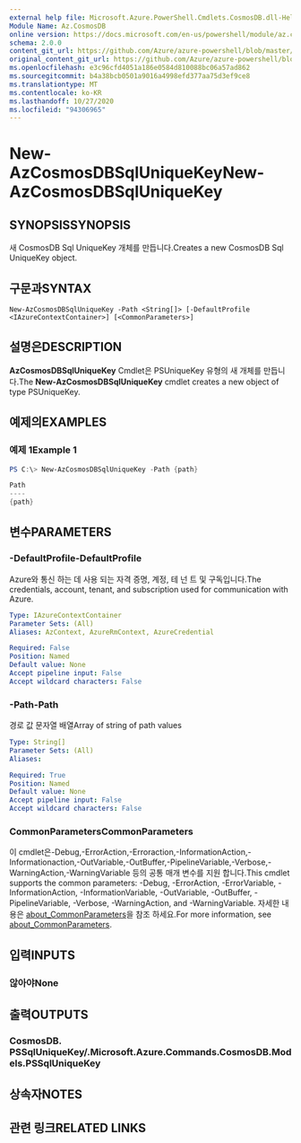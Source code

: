 ```yaml
---
external help file: Microsoft.Azure.PowerShell.Cmdlets.CosmosDB.dll-Help.xml
Module Name: Az.CosmosDB
online version: https://docs.microsoft.com/en-us/powershell/module/az.cosmosdb/new-azcosmosdbsqluniquekey
schema: 2.0.0
content_git_url: https://github.com/Azure/azure-powershell/blob/master/src/CosmosDB/CosmosDB/help/New-AzCosmosDBSqlUniqueKey.md
original_content_git_url: https://github.com/Azure/azure-powershell/blob/master/src/CosmosDB/CosmosDB/help/New-AzCosmosDBSqlUniqueKey.md
ms.openlocfilehash: e3c96cfd4051a186e0584d810088bc06a57ad862
ms.sourcegitcommit: b4a38bcb0501a9016a4998efd377aa75d3ef9ce8
ms.translationtype: MT
ms.contentlocale: ko-KR
ms.lasthandoff: 10/27/2020
ms.locfileid: "94306965"
---
```

# <span data-ttu-id="b615d-101">New-AzCosmosDBSqlUniqueKey</span><span class="sxs-lookup"><span data-stu-id="b615d-101">New-AzCosmosDBSqlUniqueKey</span></span>

## <span data-ttu-id="b615d-102">SYNOPSIS</span><span class="sxs-lookup"><span data-stu-id="b615d-102">SYNOPSIS</span></span>
<span data-ttu-id="b615d-103">새 CosmosDB Sql UniqueKey 개체를 만듭니다.</span><span class="sxs-lookup"><span data-stu-id="b615d-103">Creates a new CosmosDB Sql UniqueKey object.</span></span>

## <span data-ttu-id="b615d-104">구문과</span><span class="sxs-lookup"><span data-stu-id="b615d-104">SYNTAX</span></span>

```
New-AzCosmosDBSqlUniqueKey -Path <String[]> [-DefaultProfile <IAzureContextContainer>] [<CommonParameters>]
```

## <span data-ttu-id="b615d-105">설명은</span><span class="sxs-lookup"><span data-stu-id="b615d-105">DESCRIPTION</span></span>
<span data-ttu-id="b615d-106">**AzCosmosDBSqlUniqueKey** Cmdlet은 PSUniqueKey 유형의 새 개체를 만듭니다.</span><span class="sxs-lookup"><span data-stu-id="b615d-106">The **New-AzCosmosDBSqlUniqueKey** cmdlet creates a new object of type PSUniqueKey.</span></span>

## <span data-ttu-id="b615d-107">예제의</span><span class="sxs-lookup"><span data-stu-id="b615d-107">EXAMPLES</span></span>

### <span data-ttu-id="b615d-108">예제 1</span><span class="sxs-lookup"><span data-stu-id="b615d-108">Example 1</span></span>
```powershell
PS C:\> New-AzCosmosDBSqlUniqueKey -Path {path}

Path
----
{path}
```

## <span data-ttu-id="b615d-109">변수</span><span class="sxs-lookup"><span data-stu-id="b615d-109">PARAMETERS</span></span>

### <span data-ttu-id="b615d-110">-DefaultProfile</span><span class="sxs-lookup"><span data-stu-id="b615d-110">-DefaultProfile</span></span>
<span data-ttu-id="b615d-111">Azure와 통신 하는 데 사용 되는 자격 증명, 계정, 테 넌 트 및 구독입니다.</span><span class="sxs-lookup"><span data-stu-id="b615d-111">The credentials, account, tenant, and subscription used for communication with Azure.</span></span>

```yaml
Type: IAzureContextContainer
Parameter Sets: (All)
Aliases: AzContext, AzureRmContext, AzureCredential

Required: False
Position: Named
Default value: None
Accept pipeline input: False
Accept wildcard characters: False
```

### <span data-ttu-id="b615d-112">-Path</span><span class="sxs-lookup"><span data-stu-id="b615d-112">-Path</span></span>
<span data-ttu-id="b615d-113">경로 값 문자열 배열</span><span class="sxs-lookup"><span data-stu-id="b615d-113">Array of string of path values</span></span>

```yaml
Type: String[]
Parameter Sets: (All)
Aliases:

Required: True
Position: Named
Default value: None
Accept pipeline input: False
Accept wildcard characters: False
```

### <span data-ttu-id="b615d-114">CommonParameters</span><span class="sxs-lookup"><span data-stu-id="b615d-114">CommonParameters</span></span>
<span data-ttu-id="b615d-115">이 cmdlet은-Debug,-ErrorAction,-Erroraction,-InformationAction,-Informationaction,-OutVariable,-OutBuffer,-PipelineVariable,-Verbose,-WarningAction,-WarningVariable 등의 공통 매개 변수를 지원 합니다.</span><span class="sxs-lookup"><span data-stu-id="b615d-115">This cmdlet supports the common parameters: -Debug, -ErrorAction, -ErrorVariable, -InformationAction, -InformationVariable, -OutVariable, -OutBuffer, -PipelineVariable, -Verbose, -WarningAction, and -WarningVariable.</span></span> <span data-ttu-id="b615d-116">자세한 내용은 [about_CommonParameters](http://go.microsoft.com/fwlink/?LinkID=113216)을 참조 하세요.</span><span class="sxs-lookup"><span data-stu-id="b615d-116">For more information, see [about_CommonParameters](http://go.microsoft.com/fwlink/?LinkID=113216).</span></span>

## <span data-ttu-id="b615d-117">입력</span><span class="sxs-lookup"><span data-stu-id="b615d-117">INPUTS</span></span>

### <span data-ttu-id="b615d-118">않아야</span><span class="sxs-lookup"><span data-stu-id="b615d-118">None</span></span>

## <span data-ttu-id="b615d-119">출력</span><span class="sxs-lookup"><span data-stu-id="b615d-119">OUTPUTS</span></span>

### <span data-ttu-id="b615d-120">CosmosDB. PSSqlUniqueKey/.</span><span class="sxs-lookup"><span data-stu-id="b615d-120">Microsoft.Azure.Commands.CosmosDB.Models.PSSqlUniqueKey</span></span>

## <span data-ttu-id="b615d-121">상속자</span><span class="sxs-lookup"><span data-stu-id="b615d-121">NOTES</span></span>

## <span data-ttu-id="b615d-122">관련 링크</span><span class="sxs-lookup"><span data-stu-id="b615d-122">RELATED LINKS</span></span>
